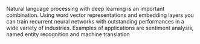 Natural language processing with deep learning is an important combination. Using word vector representations and embedding layers you can train recurrent neural networks with outstanding performances in a wide variety of industries. Examples of applications are sentiment analysis, named entity recognition and machine translation
